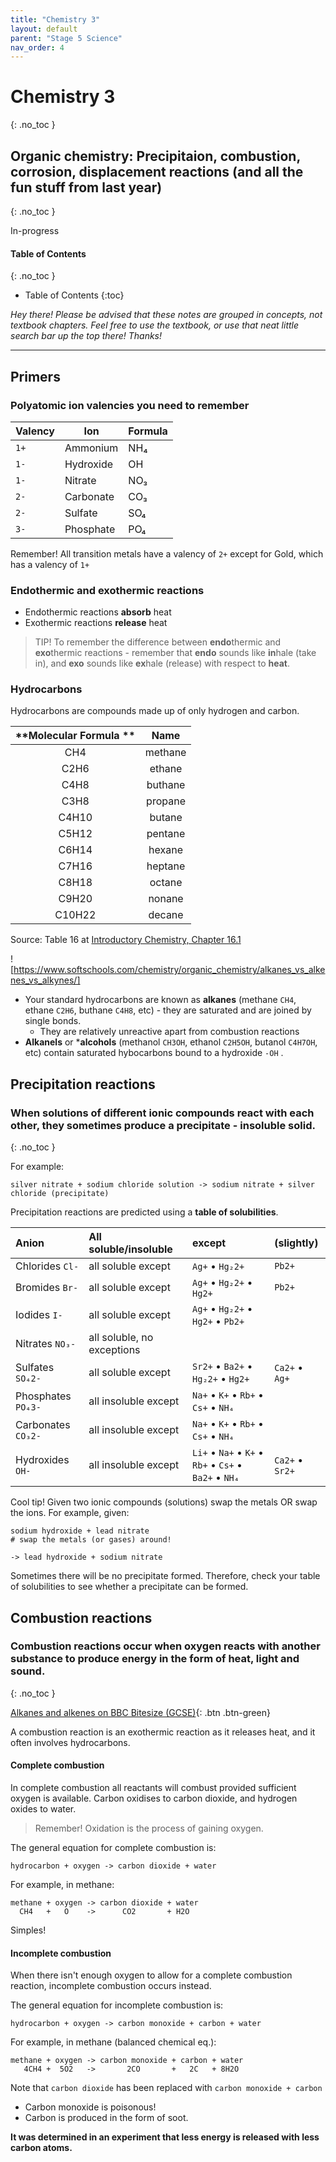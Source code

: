 ```yaml
---
title: "Chemistry 3"
layout: default
parent: "Stage 5 Science"
nav_order: 4
---
```


# Chemistry 3
{: .no_toc }
## Organic chemistry: Precipitaion, combustion, corrosion, displacement reactions (and all the fun stuff from last year)
{: .no_toc }

<label class="label label-blue">In-progress</label>

#### Table of Contents
{: .no_toc }

* Table of Contents
{:toc}

*Hey there! Please be advised that these notes are grouped in concepts, not textbook chapters. Feel free to use the textbook, or use that neat little search bar up the top there! Thanks!*

***

## Primers

### Polyatomic ion valencies you need to remember

| **Valency** | **Ion**   | **Formula** |
|-------------|-----------|-------------|
| `1+`          | Ammonium  | NH₄         |
| `1-`          | Hydroxide | OH          |
| `1-`          | Nitrate   | NO₃         |
| `2-`          | Carbonate | CO₃         |
| `2-`          | Sulfate   | SO₄         |
| `3-`          | Phosphate | PO₄         |

Remember! All transition metals have a valency of `2+` except for Gold, which has a valency of `1+`

### Endothermic and exothermic reactions

- Endothermic reactions **absorb** heat
- Exothermic reactions **release** heat

> TIP! To remember the difference between **endo**thermic and **exo**thermic reactions - remember that **endo** sounds like **in**hale (take in), and **exo** sounds like **ex**hale (release) with respect to __heat__.

### Hydrocarbons

Hydrocarbons are compounds made up of only hydrogen and carbon.

**Molecular Formula **|**Name**
:-----:|:-----:
CH4 |methane
C2H6 |ethane
C4H8 |buthane
C3H8 |propane
C4H10 |butane
C5H12 |pentane
C6H14 |hexane
C7H16 |heptane
C8H18 |octane
C9H20 |nonane
C10H22 |decane

Source: Table 16 at [Introductory Chemistry, Chapter 16.1](https://saylordotorg.github.io/text_introductory-chemistry/s20-01-hydrocarbons.html)

![https://www.softschools.com/chemistry/organic_chemistry/alkanes_vs_alkenes_vs_alkynes/]

- Your standard hydrocarbons are known as **alkanes** (methane `CH4`, ethane `C2H6`, buthane `C4H8`, etc) - they are saturated and are joined by single bonds.
    - They are relatively unreactive apart from combustion reactions
- **Alkanels** or ***alcohols** (methanol `CH3OH`, ethanol `C2H5OH`, butanol `C4H7OH`, etc) contain saturated hybocarbons bound to a hydroxide `-OH` . 

## Precipitation reactions
### When solutions of different ionic compounds react with each other, they sometimes produce a **precipitate** - insoluble solid. 
{: .no_toc }


For example:
```nimrod
silver nitrate + sodium chloride solution -> sodium nitrate + silver chloride (precipitate)
```

Precipitation reactions are predicted using a __table of solubilities__. 

|Anion|All soluble/insoluble|except|(slightly)|
|:---|:---|:---|:---|
|Chlorides `Cl-`|all soluble except |`Ag+` • `Hg₂2+`|`Pb2+` 
|Bromides `Br-`|all soluble except|`Ag+` • `Hg₂2+` • `Hg2+`|`Pb2+`|
|Iodides `I-`|all soluble except|`Ag+` • `Hg₂2+` • `Hg2+` • `Pb2+`  |    |
|Nitrates `NO₃-`|all soluble, no exceptions|    |    |
|Sulfates `SO₄2-`|all soluble except|`Sr2+` • `Ba2+` • `Hg₂2+` • `Hg2+`   |`Ca2+` • `Ag+`|
|Phosphates `PO₄3-`|all insoluble except|`Na+` • `K+` • `Rb+` • `Cs+` • `NH₄`|    |
|Carbonates `CO₃2-`|all insoluble except|`Na+` • `K+` • `Rb+` • `Cs+` • `NH₄`||
|Hydroxides `OH-`|all insoluble except|  `Li+` • `Na+` • `K+` • `Rb+` • `Cs+` • `Ba2+` • `NH₄`|`Ca2+` • `Sr2+`|

Cool tip! Given two ionic compounds (solutions) swap the metals OR swap the ions. For example, given:

```nimrod
sodium hydroxide + lead nitrate
# swap the metals (or gases) around!

-> lead hydroxide + sodium nitrate
```

Sometimes there will be no precipitate formed. Therefore, check your table of solubilities to see whether a precipitate can be formed.

## Combustion reactions
### Combustion reactions occur when oxygen reacts with another substance to produce energy in the form of heat, light and sound.
{: .no_toc }

<span class="fs-4">[Alkanes and alkenes on BBC Bitesize (GCSE)](https://www.bbc.co.uk/bitesize/guides/z3mpk7h/revision/1){: .btn .btn-green}</span>

A combustion reaction is an exothermic reaction as it releases heat, and it often involves hydrocarbons.

#### Complete combustion

In complete combustion all reactants will combust provided sufficient oxygen is available. Carbon oxidises to carbon dioxide, and hydrogen oxides to water.

> Remember! Oxidation is the process of gaining oxygen.

The general equation for complete combustion is:
```nimrod
hydrocarbon + oxygen -> carbon dioxide + water
```

For example, in methane:
```nimrod
methane + oxygen -> carbon dioxide + water
  CH4   +   O    ->      CO2       + H2O
```

Simples!

#### Incomplete combustion

When there isn't enough oxygen to allow for a complete combustion reaction, incomplete combustion occurs instead.

The general equation for incomplete combustion is:
```nimrod
hydrocarbon + oxygen -> carbon monoxide + carbon + water 
```

For example, in methane (balanced chemical eq.):
```nimrod
methane + oxygen -> carbon monoxide + carbon + water
   4CH4 +  5O2   ->       2CO       +   2C   + 8H2O
```

Note that `carbon dioxide` has been replaced with `carbon monoxide + carbon`

- Carbon monoxide is poisonous!
- Carbon is produced in the form of soot.

**It was determined in an experiment that less energy is released with less carbon atoms.**


